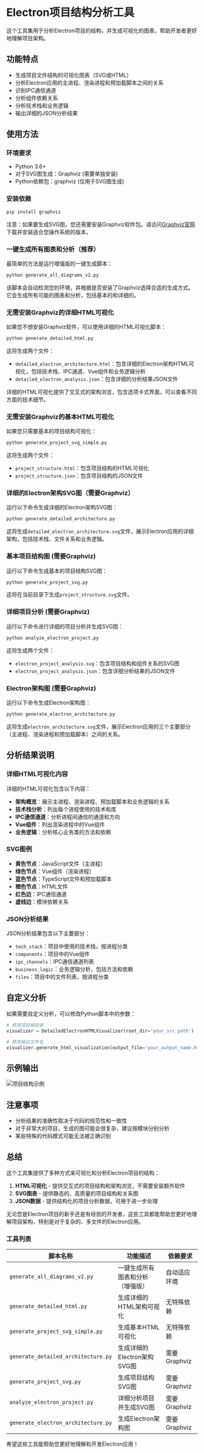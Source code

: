 # Electron项目结构分析工具

这个工具集用于分析Electron项目的结构，并生成可视化的图表，帮助开发者更好地理解项目架构。

## 功能特点

- 生成项目文件结构的可视化图表（SVG或HTML）
- 分析Electron应用的主进程、渲染进程和预加载脚本之间的关系
- 识别IPC通信通道
- 分析组件依赖关系
- 分析技术栈和业务逻辑
- 输出详细的JSON分析结果

## 使用方法

### 环境要求

- Python 3.6+
- 对于SVG图生成：Graphviz (需要单独安装)
- Python依赖包：graphviz (仅用于SVG图生成)

### 安装依赖

```bash
pip install graphviz
```

注意：如果要生成SVG图，您还需要安装Graphviz软件包。请访问[Graphviz官网](https://graphviz.org/download/)下载并安装适合您操作系统的版本。

### 一键生成所有图表和分析（推荐）

最简单的方法是运行增强版的一键生成脚本：

```bash
python generate_all_diagrams_v2.py
```

该脚本会自动检测您的环境，并根据是否安装了Graphviz选择合适的生成方式。它会生成所有可能的图表和分析，包括基本的和详细的。

### 无需安装Graphviz的详细HTML可视化

如果您不想安装Graphviz软件，可以使用详细的HTML可视化脚本：

```bash
python generate_detailed_html.py
```

这将生成两个文件：
- `detailed_electron_architecture.html`：包含详细的Electron架构HTML可视化，包括技术栈、IPC通道、Vue组件和业务逻辑分析
- `detailed_electron_analysis.json`：包含详细的分析结果JSON文件

详细的HTML可视化提供了交互式的架构浏览，包含选项卡式界面，可以查看不同方面的技术细节。

### 无需安装Graphviz的基本HTML可视化

如果您只需要基本的项目结构可视化：

```bash
python generate_project_svg_simple.py
```

这将生成两个文件：
- `project_structure.html`：包含项目结构的HTML可视化
- `project_structure.json`：包含项目结构的JSON文件

### 详细的Electron架构SVG图（需要Graphviz）

运行以下命令生成详细的Electron架构SVG图：

```bash
python generate_detailed_architecture.py
```

这将生成`detailed_electron_architecture.svg`文件，展示Electron应用的详细架构，包括技术栈、文件关系和业务逻辑。

### 基本项目结构图 (需要Graphviz)

运行以下命令生成基本的项目结构SVG图：

```bash
python generate_project_svg.py
```

这将在当前目录下生成`project_structure.svg`文件。

### 详细项目分析 (需要Graphviz)

运行以下命令进行详细的项目分析并生成SVG图：

```bash
python analyze_electron_project.py
```

这将生成两个文件：
- `electron_project_analysis.svg`：包含项目结构和组件关系的SVG图
- `electron_project_analysis.json`：包含详细分析结果的JSON文件

### Electron架构图 (需要Graphviz)

运行以下命令生成Electron架构图：

```bash
python generate_electron_architecture.py
```

这将生成`electron_architecture.svg`文件，展示Electron应用的三个主要部分（主进程、渲染进程和预加载脚本）之间的关系。

## 分析结果说明

### 详细HTML可视化内容

详细的HTML可视化包含以下内容：

- **架构概览**：展示主进程、渲染进程、预加载脚本和业务逻辑的关系
- **技术栈分析**：列出每个进程使用的技术和库
- **IPC通信通道**：分析进程间通信的通道和方向
- **Vue组件**：列出渲染进程中的Vue组件
- **业务逻辑**：分析核心业务类的方法和依赖

### SVG图例

- **黄色节点**：JavaScript文件（主进程）
- **绿色节点**：Vue组件（渲染进程）
- **蓝色节点**：TypeScript文件和预加载脚本
- **橙色节点**：HTML文件
- **红色边**：IPC通信通道
- **虚线边**：模块依赖关系

### JSON分析结果

JSON分析结果包含以下主要部分：

- `tech_stack`：项目中使用的技术栈，按进程分类
- `components`：项目中的Vue组件
- `ipc_channels`：IPC通信通道列表
- `business_logic`：业务逻辑分析，包括方法和依赖
- `files`：项目中的文件列表，按进程分类

## 自定义分析

如果需要自定义分析，可以修改Python脚本中的参数：

```python
# 修改项目根目录
visualizer = DetailedElectronHTMLVisualizer(root_dir='your_src_path')

# 修改输出文件名
visualizer.generate_html_visualization(output_file='your_output_name.html')
```

## 示例输出

![项目结构示例](project_structure.svg)

## 注意事项

- 分析结果的准确性取决于代码的规范性和一致性
- 对于非常大的项目，生成的图可能会很复杂，建议按模块分别分析
- 某些特殊的代码模式可能无法被正确识别

## 总结

这个工具集提供了多种方式来可视化和分析Electron项目的结构：

1. **HTML可视化** - 提供交互式的项目结构和架构浏览，不需要安装额外软件
2. **SVG图表** - 提供静态的、高质量的项目结构和关系图
3. **JSON数据** - 提供结构化的项目分析数据，可用于进一步处理

无论您是Electron项目的新手还是有经验的开发者，这些工具都能帮助您更好地理解项目架构，特别是对于复杂的、多文件的Electron应用。

### 工具列表

| 脚本名称 | 功能描述 | 依赖要求 |
|---------|---------|---------|
| `generate_all_diagrams_v2.py` | 一键生成所有图表和分析（增强版） | 自动适应环境 |
| `generate_detailed_html.py` | 生成详细的HTML架构可视化 | 无特殊依赖 |
| `generate_project_svg_simple.py` | 生成基本HTML可视化 | 无特殊依赖 |
| `generate_detailed_architecture.py` | 生成详细的Electron架构SVG图 | 需要Graphviz |
| `generate_project_svg.py` | 生成项目结构SVG图 | 需要Graphviz |
| `analyze_electron_project.py` | 详细分析项目并生成SVG图 | 需要Graphviz |
| `generate_electron_architecture.py` | 生成Electron架构图 | 需要Graphviz |

希望这些工具能帮助您更好地理解和开发Electron应用！
